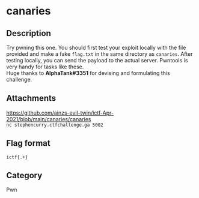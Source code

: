 # canaries

## Description

Try pwning this one. You should first test your exploit locally with the file provided and make a fake `flag.txt` in the same directory as `canaries`. After testing locally, you can send the payload to the actual server. Pwntools is very handy for tasks like these.  
Huge thanks to **AlphaTank#3351** for devising and formulating this challenge.

## Attachments
 
https://github.com/ainzs-evil-twin/ictf-Apr-2021/blob/main/canaries/canaries  
`nc stephencurry.ctfchallenge.ga 5002`  

## Flag format

`ictf{.+}`  

## Category

Pwn
